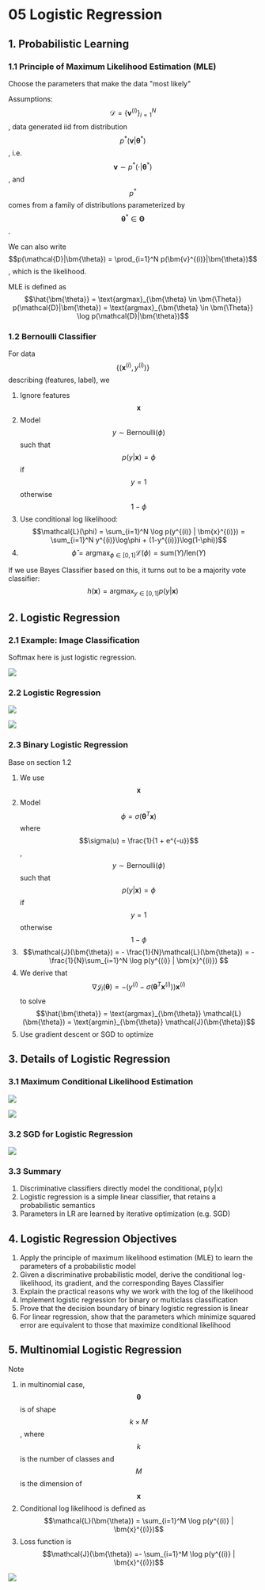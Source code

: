 # 05 Logistic Regression

## 1. Probabilistic Learning

### 1.1 Principle of Maximum Likelihood Estimation \(MLE\)

Choose the parameters that make the data "most likely"

Assumptions: $$\mathcal{D} = \{\bm{v}^{(i)}\}_{i=1}^N$$, data generated iid from distribution $$p^*(\bm{v}|\bm{\theta}^*)$$, i.e. $$\bm{v} \sim p^*(\cdot|\bm{\theta}^*)$$, and $$p^*$$ comes from a family of distributions parameterized by $$\bm{\theta}^* \in \bm{\Theta}$$.

We can also write $$p(\mathcal{D}|\bm{\theta}) = \prod_{i=1}^N p(\bm{v}^{(i)}|\bm{\theta})$$, which is the likelihood.

MLE is defined as $$\hat{\bm{\theta}} = \text{argmax}_{\bm{\theta} \in \bm{\Theta}} p(\mathcal{D}|\bm{\theta}) = \text{argmax}_{\bm{\theta} \in \bm{\Theta}} \log p(\mathcal{D}|\bm{\theta})$$

### 1.2 Bernoulli Classifier

For data $$\{(\bm{x}^{(i)}, y^{(i)})\}$$ describing \(features, label\), we

1. Ignore features $$\bm{x}$$
2. Model $$y \sim \text{Bernoulli}(\phi)$$such that $$p(y|\bm{x}) = \phi$$ if $$y=1$$ otherwise $$1-\phi$$
3. Use conditional log likelihood: $$\mathcal{L}(\phi) = \sum_{i=1}^N \log p(y^{(i)} | \bm{x}^{(i)}) = \sum_{i=1}^N y^{(i)}\log\phi + (1-y^{(i)})\log(1-\phi))$$
4. $$\hat{\phi} = \text{argmax}_{\phi \in [0,1]} \mathcal{L}(\phi) = \text{sum}(Y)/\text{len}(Y)$$

If we use Bayes Classifier based on this, it turns out to be a majority vote classifier: $$h(\bm{x}) = \text{argmax}_{y \in [0,1]} p(y | \bm{x})$$

## 2. Logistic Regression

### 2.1 Example: Image Classification

Softmax here is just logistic regression.

![](../../.gitbook/assets/image%20%28310%29.png)

### 2.2 Logistic Regression

![](../../.gitbook/assets/image%20%28820%29.png)

![](../../.gitbook/assets/image%20%28149%29.png)

### 2.3 Binary Logistic Regression

Base on section 1.2

1. We use $$\bm{x}$$
2. Model $$\phi = \sigma(\bm{\theta}^T \bm{x})$$ where $$\sigma(u) = \frac{1}{1 + e^{-u}}$$, $$y \sim \text{Bernoulli}(\phi)$$ such that $$p(y|\bm{x}) = \phi$$ if $$y=1$$ otherwise $$1-\phi$$
3. $$\mathcal{J}(\bm{\theta})  = - \frac{1}{N}\mathcal{L}(\bm{\theta}) = - \frac{1}{N}\sum_{i=1}^N \log p(y^{(i)} | \bm{x}^{(i)}) $$
4. We derive that $$\nabla \mathcal{J}_i(\bm{\theta}) = - (y^{(i)} - \sigma(\bm{\theta}^T \bm{x}^{(i)})) \bm{x}^{(i)}$$to solve $$\hat{\bm{\theta}} = \text{argmax}_{\bm{\theta}} \mathcal{L}(\bm{\theta}) = \text{argmin}_{\bm{\theta}} \mathcal{J}(\bm{\theta})$$
5. Use gradient descent or SGD to optimize

## 3. Details of Logistic Regression

### 3.1 Maximum Conditional Likelihood Estimation

![](../../.gitbook/assets/image%20%28340%29.png)

![](../../.gitbook/assets/image%20%28193%29.png)

### 3.2 SGD for Logistic Regression

![](../../.gitbook/assets/image%20%28614%29.png)

### 3.3 Summary

1. Discriminative classifiers directly model the conditional, p\(y\|x\)
2. Logistic regression is a simple linear classifier, that retains a probabilistic semantics
3. Parameters in LR are learned by iterative optimization \(e.g. SGD\)

## 4. Logistic Regression Objectives

1. Apply the principle of maximum likelihood estimation \(MLE\) to learn the parameters of a probabilistic model
2. Given a discriminative probabilistic model, derive the conditional log-likelihood, its gradient, and the corresponding Bayes Classifier
3. Explain the practical reasons why we work with the log of the likelihood
4. Implement logistic regression for binary or multiclass classification
5. Prove that the decision boundary of binary logistic regression is linear
6. For linear regression, show that the parameters which minimize squared error are equivalent to those that maximize conditional likelihood

## 5. Multinomial Logistic Regression

Note

1. in multinomial case, $$\bm{\theta}$$ is of shape $$k \times M$$, where $$k$$ is the number of classes and $$M$$ is the dimension of $$\bm{x}$$
2. Conditional log likelihood is defined as $$\mathcal{L}(\bm{\theta}) = \sum_{i=1}^M \log p(y^{(i)} | \bm{x}^{(i)})$$
3. Loss function is $$\mathcal{J}(\bm{\theta}) =- \sum_{i=1}^M \log p(y^{(i)} | \bm{x}^{(i)})$$

![](../../.gitbook/assets/image%20%28445%29.png)

